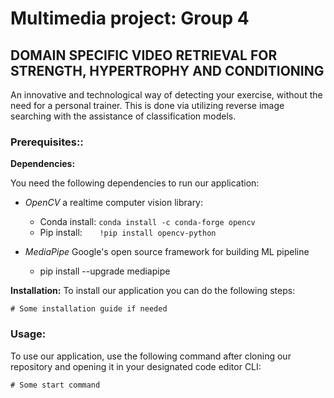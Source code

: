 # Multimedia project: Group 4

## DOMAIN SPECIFIC VIDEO RETRIEVAL FOR STRENGTH, HYPERTROPHY AND CONDITIONING

An innovative and technological way of detecting your exercise, without the need for a personal trainer. This is done via utilizing reverse image searching with the assistance of classification models.

### Prerequisites::

**Dependencies:**

You need the following dependencies to run our application:

- *OpenCV* a realtime computer vision library:
	- Conda install: `conda install -c conda-forge opencv`
	- Pip install: &nbsp;&nbsp;&nbsp;&nbsp;&nbsp; `!pip install opencv-python`

- *MediaPipe* Google's open source framework for building ML pipeline
	- pip install --upgrade mediapipe

**Installation:**
To install our application you can do the following steps:

```
# Some installation guide if needed
```

### Usage:
To use our application, use the following command after cloning our repository and opening it in your designated code editor CLI:

```
# Some start command 
```
